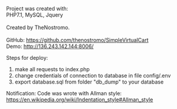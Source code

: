 Project was created with:<br/>
PHP7.1, MySQL, Jquery
<br/>
<br/>
Created by TheNostromo.
<br/>
<br/>
GitHub: <a href="https://github.com/thenostromo/SimpleVirtualCart">https://github.com/thenostromo/SimpleVirtualCart</a><br/>
Demo: <a href="http://136.243.142.144:8006/">http://136.243.142.144:8006/</a>

Steps for deploy:
1. make all requests to index.php
2. change credentials of connection to database in file config/.env
3. export database.sql from folder "db_dump" to your database

Notification:
Code was wrote with Allman style: https://en.wikipedia.org/wiki/Indentation_style#Allman_style